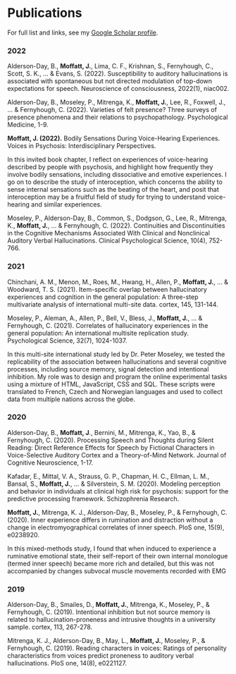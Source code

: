# Publications

For full list and links, see my [Google Scholar profile](https://scholar.google.com/citations?user=ZMEvebsAAAAJ&hl=en).

### 2022

Alderson-Day, B., **Moffatt, J.**, Lima, C. F., Krishnan, S., Fernyhough, C., Scott, S. K., ... & Evans, S. (2022). Susceptibility to auditory hallucinations is associated with spontaneous but not directed modulation of top-down expectations for speech. Neuroscience of consciousness, 2022(1), niac002.

Alderson-Day, B., Moseley, P., Mitrenga, K., **Moffatt, J.**, Lee, R., Foxwell, J., ... & Fernyhough, C. (2022). Varieties of felt presence? Three surveys of presence phenomena and their relations to psychopathology. Psychological Medicine, 1-9.

**Moffatt, J. (2022).** Bodily Sensations During Voice-Hearing Experiences. Voices in Psychosis: Interdisciplinary Perspectives.

  In this invited book chapter, I reflect on experiences of voice-hearing described by people with psychosis, and highlight how frequently they involve bodily sensations, including dissociative and emotive experiences. I go on to describe the study of interoception, which concerns the ability to sense internal sensations such as the beating of the heart, and posit that interoception may be a fruitful field of study for trying to understand voice-hearing and similar experiences.

Moseley, P., Alderson-Day, B., Common, S., Dodgson, G., Lee, R., Mitrenga, K., **Moffatt, J.**, ... & Fernyhough, C. (2022). Continuities and Discontinuities in the Cognitive Mechanisms Associated With Clinical and Nonclinical Auditory Verbal Hallucinations. Clinical Psychological Science, 10(4), 752-766.

### 2021

Chinchani, A. M., Menon, M., Roes, M., Hwang, H., Allen, P., **Moffatt, J.**, ... & Woodward, T. S. (2021). Item-specific overlap between hallucinatory experiences and cognition in the general population: A three-step multivariate analysis of international multi-site data. cortex, 145, 131-144.

Moseley, P., Aleman, A., Allen, P., Bell, V., Bless, J., **Moffatt, J.**, ... & Fernyhough, C. (2021). Correlates of hallucinatory experiences in the general population: An international multisite replication study. Psychological Science, 32(7), 1024-1037.

  In this multi-site international study led by Dr. Peter Moseley, we tested the replicability of the association between hallucinations and several cognitive processes, including source memory, signal detection and intentional inhibition. My role was to design and program the online experimental tasks using a mixture of HTML, JavaScript, CSS and SQL. These scripts were translated to French, Czech and Norwegian languages and used to collect data from multiple nations across the globe.


### 2020

Alderson-Day, B., **Moffatt, J**., Bernini, M., Mitrenga, K., Yao, B., & Fernyhough, C. (2020). Processing Speech and Thoughts during Silent Reading: Direct Reference Effects for Speech by Fictional Characters in Voice-Selective Auditory Cortex and a Theory-of-Mind Network. Journal of Cognitive Neuroscience, 1-17.

Kafadar, E., Mittal, V. A., Strauss, G. P., Chapman, H. C., Ellman, L. M., Bansal, S., **Moffatt, J.**, ... & Silverstein, S. M. (2020). Modeling perception and behavior in individuals at clinical high risk for psychosis: support for the predictive processing framework. Schizophrenia Research.

**Moffatt, J.**, Mitrenga, K. J., Alderson-Day, B., Moseley, P., & Fernyhough, C. (2020). Inner experience differs in rumination and distraction without a change in electromyographical correlates of inner speech. PloS one, 15(9), e0238920.

  In this mixed-methods study, I found that when induced to experience a ruminative emotional state, their self-report of their own internal monologue (termed inner speech) became more rich and detailed, but this was not accompanied by changes subvocal muscle movements recorded with EMG 

### 2019

Alderson-Day, B., Smailes, D., **Moffatt, J.**, Mitrenga, K., Moseley, P., & Fernyhough, C. (2019). Intentional inhibition but not source memory is related to hallucination-proneness and intrusive thoughts in a university sample. cortex, 113, 267-278.

Mitrenga, K. J., Alderson-Day, B., May, L., **Moffatt, J.**, Moseley, P., & Fernyhough, C. (2019). Reading characters in voices: Ratings of personality characteristics from voices predict proneness to auditory verbal hallucinations. PloS one, 14(8), e0221127.
